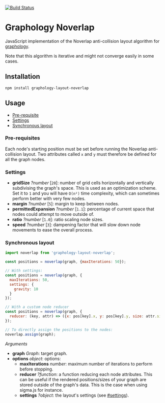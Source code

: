 [![Build Status](https://travis-ci.org/graphology/graphology-layout-noverlap.svg)](https://travis-ci.org/graphology/graphology-layout-noverlap)

# Graphology Noverlap

JavaScript implementation of the Noverlap anti-collision layout algorithm for [graphology](https://graphology.github.io).

Note that this algorithm is iterative and might not converge easily in some cases.

## Installation

```
npm install graphology-layout-noverlap
```

## Usage

* [Pre-requisite](#pre-requisite)
* [Settings](#settings)
* [Synchronous layout](#synchronous-layout)

### Pre-requisites

Each node's starting position must be set before running the Noverlap anti-collision layout. Two attributes called `x` and `y` must therefore be defined for all the graph nodes.

### Settings

* **gridSize** *?number* [`20`]: number of grid cells horizontally and vertically subdivising the graph's space. This is used as an optimization scheme. Set it to `1` and you will have `O(n²)` time complexity, which can sometimes perform better with very few nodes.
* **margin** *?number* [`5`]: margin to keep between nodes.
* **permittedExpansion** *?number* [`1.1`]: percentage of current space that nodes could attempt to move outside of.
* **ratio** *?number* [`1.0`]: ratio scaling node sizes.
* **speed** *?number* [`3`]: dampening factor that will slow down node movements to ease the overall process.

### Synchronous layout

```js
import noverlap from 'graphology-layout-noverlap';

const positions = noverlap(graph, {maxIterations: 50});

// With settings:
const positions = noverlap(graph, {
  maxIterations: 50,
  settings: {
    gravity: 10
  }
});

// With a custom node reducer
const positions = noverlap(graph, {
  reducer: (key, attr) => ({x: pos[key].x, y: pos[key].y, size: attr.size})
});

// To directly assign the positions to the nodes:
noverlap.assign(graph);
```

*Arguments*

* **graph** *Graph*: target graph.
* **options** *object*: options:
  - **maxIterations** *number*: maximum number of iterations to perform before stopping.
  - **reducer** *?function*: a function reducing each node attributes. This can be useful if the rendered positions/sizes of your graph are stored outside of the graph's data. This is the case when using sigma.js for instance.
  - **settings** *?object*: the layout's settings (see [#settings](#settings)).
